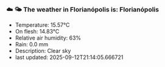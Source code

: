### ☁️ 🌤️  The weather in Florianópolis is: Florianópolis

- Temperature: 15.57°C
- On flesh: 14.83°C
- Relative air humidity: 63%
- Rain: 0.0 mm
- Description: Clear sky
- last updated: 2025-09-12T21:14:05.666721
